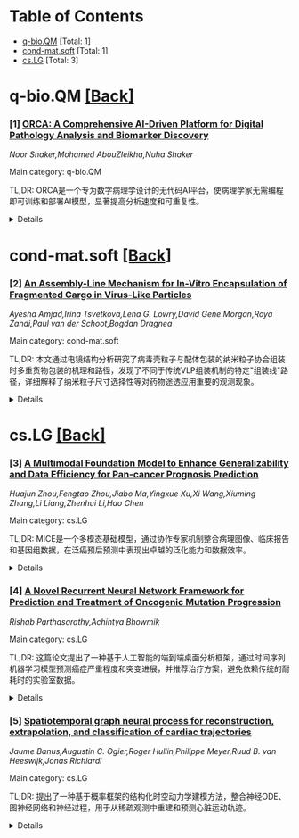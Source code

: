 <div id=toc></div>

# Table of Contents

- [q-bio.QM](#q-bio.QM) [Total: 1]
- [cond-mat.soft](#cond-mat.soft) [Total: 1]
- [cs.LG](#cs.LG) [Total: 3]


<div id='q-bio.QM'></div>

# q-bio.QM [[Back]](#toc)

### [1] [ORCA: A Comprehensive AI-Driven Platform for Digital Pathology Analysis and Biomarker Discovery](https://arxiv.org/abs/2509.13044)
*Noor Shaker,Mohamed AbouZleikha,Nuha Shaker*

Main category: q-bio.QM

TL;DR: ORCA是一个专为数字病理学设计的无代码AI平台，使病理学家无需编程即可训练和部署AI模型，显著提高分析速度和可重复性。


<details>
  <summary>Details</summary>
Motivation: 数字病理学中AI解决方案实施复杂，限制了其广泛应用，需要开发易于使用的平台来降低技术门槛。

Method: 开发ORCA平台，集成先进深度学习架构和临床工作流管理，提供直观界面支持组织分类、细胞分割、空间分布评分等应用。

Result: 在多癌种验证研究中显示，相比传统手动评估方法，在分析速度、可重复性和临床相关性方面有显著改进。

Conclusion: ORCA成功实现了病理学中先进AI工具的普及化，有望加速生物标志物发现和增强精准医学计划。

Abstract: Digital pathology has emerged as a transformative approach to tissue
analysis, offering unprecedented opportunities for objective, quantitative
assessment of histopathological features. However, the complexity of
implementing artificial intelligence (AI) solutions in pathology workflows has
limited widespread adoption. Here we present ORCA (Optimized Research and
Clinical Analytics), a comprehensive no-code AI platform specifically designed
for digital pathology applications. ORCA addresses critical barriers to AI
adoption by providing an intuitive interface that enables pathologists and
researchers to train, deploy, and validate custom AI models without programming
expertise. The platform integrates advanced deep learning architectures with
clinical workflow management, supporting applications from tissue
classification and cell segmentation to spatial distribution scoring and novel
biomarker discovery. We demonstrate ORCA's capabilities through validation
studies across multiple cancer types, showing significant improvements in
analytical speed, reproducibility, and clinical correlation compared to
traditional manual assessment methods. Our results indicate that ORCA
successfully democratizes access to state-of-the-art AI tools in pathology,
potentially accelerating biomarker discovery and enhancing precision medicine
initiatives.

</details>


<div id='cond-mat.soft'></div>

# cond-mat.soft [[Back]](#toc)

### [2] [An Assembly-Line Mechanism for In-Vitro Encapsulation of Fragmented Cargo in Virus-Like Particles](https://arxiv.org/abs/2509.12409)
*Ayesha Amjad,Irina Tsvetkova,Lena G. Lowry,David Gene Morgan,Roya Zandi,Paul van der Schoot,Bogdan Dragnea*

Main category: cond-mat.soft

TL;DR: 本文通过电镜结构分析研究了病毒壳粒子与配体包装的纳米粒子协合组装时多重货物包装的机理和路径，发现了不同于传统VLP组装机制的特定"组装线"路径，详细解释了纳米粒子尺寸选择性等对药物途透应用重要的观测现象。


<details>
  <summary>Details</summary>
Motivation: 病毒壳粒子能够包装广泛的功能性货物（如siRNA、酶和光妆材料），特别是多重货物的包装能力，使其成为生物技术中推进药物途透应用和开发创新材料的关键工具。但多重货物包装的机理和路径仍不明确，需要进一步研究。

Method: 采用电子显微镜结构分析方法，利用金属纳米粒子作为货物提供的对比度，识别不同组装中间体的结构。研究病毒壳蛋白与配体包装的纳米粒子协同组装过程。

Result: 发现多重货物包装通过一种特定的"组装线"路径进行自组装，这种路径不同于之前描述的病毒类粒子（VLP）离体组装机制。详细解释了纳米粒子尺寸选择性等对药物途透应用重要的观测现象。

Conclusion: 该研究揭示了病毒壳多重货物包装的新骨架机制，为理解和优化病毒基药物途透系统提供了重要机制见解，对于推进生物医药应用和新材料开发具有重要意义。

Abstract: The ability of virus shells to encapsulate a wide range of functional
cargoes, especially multiple cargoes - siRNAs, enzymes, and chromophores - has
made them an essential tool in biotechnology for advancing drug delivery
applications and developing innovative new materials. Here we present a
mechanistic study of the processes and pathways that lead to multiple cargo
encapsulation in the co-assembly of virus shell proteins with ligand-coated
nanoparticles. Based on the structural identification of different
intermediates, enabled by the contrast in electron microscopy provided by the
metal nanoparticles that play the cargo role, we find that multiple cargo
encapsulation occurs by self-assembly via a specific ``assembly line'' pathway
that is different from previously described \emph{in vitro} assembly mechanisms
of virus-like particles (VLP). The emerging model explains observations that
are potentially important for delivery applications, for instance, the
pronounced nanoparticle size selectivity.

</details>


<div id='cs.LG'></div>

# cs.LG [[Back]](#toc)

### [3] [A Multimodal Foundation Model to Enhance Generalizability and Data Efficiency for Pan-cancer Prognosis Prediction](https://arxiv.org/abs/2509.12600)
*Huajun Zhou,Fengtao Zhou,Jiabo Ma,Yingxue Xu,Xi Wang,Xiuming Zhang,Li Liang,Zhenhui Li,Hao Chen*

Main category: cs.LG

TL;DR: MICE是一个多模态基础模型，通过协作专家机制整合病理图像、临床报告和基因组数据，在泛癌预后预测中表现出卓越的泛化能力和数据效率。


<details>
  <summary>Details</summary>
Motivation: 现有AI模型难以充分利用多模态数据的丰富信息，提取的表示泛化性差，需要开发能够有效整合多源异构数据的模型来提升肿瘤微环境理解。

Method: 采用功能多样化的专家模块替代传统多专家模块，结合对比学习和监督学习，从11,799名患者的30种癌症类型数据中学习跨癌症和癌症特异性特征。

Result: 在内部队列上C-index提升3.8%-11.2%，在独立队列上提升5.8%-8.8%，显著优于单模态和最先进的多专家多模态模型，并展现出优异的数据效率。

Conclusion: MICE为泛癌预后预测建立了有效且可扩展的基础框架，具有个性化定制治疗和改善治疗结果的强大潜力。

Abstract: Multimodal data provides heterogeneous information for a holistic
understanding of the tumor microenvironment. However, existing AI models often
struggle to harness the rich information within multimodal data and extract
poorly generalizable representations. Here we present MICE (Multimodal data
Integration via Collaborative Experts), a multimodal foundation model that
effectively integrates pathology images, clinical reports, and genomics data
for precise pan-cancer prognosis prediction. Instead of conventional
multi-expert modules, MICE employs multiple functionally diverse experts to
comprehensively capture both cross-cancer and cancer-specific insights.
Leveraging data from 11,799 patients across 30 cancer types, we enhanced MICE's
generalizability by coupling contrastive and supervised learning. MICE
outperformed both unimodal and state-of-the-art multi-expert-based multimodal
models, demonstrating substantial improvements in C-index ranging from 3.8% to
11.2% on internal cohorts and 5.8% to 8.8% on independent cohorts,
respectively. Moreover, it exhibited remarkable data efficiency across diverse
clinical scenarios. With its enhanced generalizability and data efficiency,
MICE establishes an effective and scalable foundation for pan-cancer prognosis
prediction, holding strong potential to personalize tailored therapies and
improve treatment outcomes.

</details>


### [4] [A Novel Recurrent Neural Network Framework for Prediction and Treatment of Oncogenic Mutation Progression](https://arxiv.org/abs/2509.12732)
*Rishab Parthasarathy,Achintya Bhowmik*

Main category: cs.LG

TL;DR: 这篇论文提出了一种基于人工智能的端到端桌面分析框架，通过时间序列机器学习模型预测癌症严重程度和突变进展，并推荐治疗方案，避免依赖传统的耐耗时的实验室数据。


<details>
  <summary>Details</summary>
Motivation: 癌症仍是美国第二大死因，年死亡人数超过60万。当前的桌面分析领域依靠于手工获取的实验室数据，过程耐耗时。需要一种更高效、成本效益更好的方法来预测癌症进展和推荐治疗。

Method: 使用程序性机器学习模型与桌面分析相结合的方法：1）从TCGA数据库中提取突变序列；2）使用新的预处理算法按突变频率筛选关键突变；3）通过递归神经网络预测癌症严重程度；4）结合预测结果、预处理信息和药物目标数据库预测未来突变和推荐治疗方案。

Result: 框架获得了稳健的结果，ROC曲线准确率超过60%，与现有癌症诊断方法相似。预处理算法成功识别了各癌症阶段的几百个关键驱动突变，与当前研究一致。生成了基于预测基因频率的热力图，突出显示了各癌症的关键突变。

Conclusion: 这是首个高效、成本效益好的端到端框架，能够在不依赖费时费力的实验室工作的情况下预测癌症进展并提供治疗建议，为癌症诊断和治疗提供了新的解决方案。

Abstract: Despite significant medical advancements, cancer remains the second leading
cause of death, with over 600,000 deaths per year in the US. One emerging
field, pathway analysis, is promising but still relies on manually derived wet
lab data, which is time-consuming to acquire. This work proposes an efficient,
effective end-to-end framework for Artificial Intelligence (AI) based pathway
analysis that predicts both cancer severity and mutation progression, thus
recommending possible treatments. The proposed technique involves a novel
combination of time-series machine learning models and pathway analysis. First,
mutation sequences were isolated from The Cancer Genome Atlas (TCGA) Database.
Then, a novel preprocessing algorithm was used to filter key mutations by
mutation frequency. This data was fed into a Recurrent Neural Network (RNN)
that predicted cancer severity. Then, the model probabilistically used the RNN
predictions, information from the preprocessing algorithm, and multiple
drug-target databases to predict future mutations and recommend possible
treatments. This framework achieved robust results and Receiver Operating
Characteristic (ROC) curves (a key statistical metric) with accuracies greater
than 60%, similar to existing cancer diagnostics. In addition, preprocessing
played an instrumental role in isolating important mutations, demonstrating
that each cancer stage studied may contain on the order of a few-hundred key
driver mutations, consistent with current research. Heatmaps based on predicted
gene frequency were also generated, highlighting key mutations in each cancer.
Overall, this work is the first to propose an efficient, cost-effective
end-to-end framework for projecting cancer progression and providing possible
treatments without relying on expensive, time-consuming wet lab work.

</details>


### [5] [Spatiotemporal graph neural process for reconstruction, extrapolation, and classification of cardiac trajectories](https://arxiv.org/abs/2509.12953)
*Jaume Banus,Augustin C. Ogier,Roger Hullin,Philippe Meyer,Ruud B. van Heeswijk,Jonas Richiardi*

Main category: cs.LG

TL;DR: 提出了一种基于概率框架的结构化时空动力学建模方法，整合神经ODE、图神经网络和神经过程，用于从稀疏观测中重建和预测心脏运动轨迹。


<details>
  <summary>Details</summary>
Motivation: 心脏运动具有结构化时空特性，传统方法难以从稀疏观测中准确建模其动态变化和不确定性，需要一种能够同时处理时空连续性、解剖结构和不确定性的统一框架。

Method: 使用时空多重图表示动态系统，通过GNN参数化的向量场建模潜在轨迹。基于节点和边级别的稀疏上下文观测，推断潜在初始状态和控制变量的分布，实现轨迹插值和外推。

Result: 在三个合成动力学系统和两个真实心脏影像数据集上验证，能够准确重建轨迹并从单周期观测外推未来心脏周期。在ACDC分类任务达到99%准确率，在UK Biobank房颤检测达到67%准确率。

Conclusion: 该方法为心脏运动分析提供了灵活框架，为基于图学习的结构化生物医学时空时间序列数据分析奠定了基础。

Abstract: We present a probabilistic framework for modeling structured spatiotemporal
dynamics from sparse observations, focusing on cardiac motion. Our approach
integrates neural ordinary differential equations (NODEs), graph neural
networks (GNNs), and neural processes into a unified model that captures
uncertainty, temporal continuity, and anatomical structure. We represent
dynamic systems as spatiotemporal multiplex graphs and model their latent
trajectories using a GNN-parameterized vector field. Given the sparse context
observations at node and edge levels, the model infers a distribution over
latent initial states and control variables, enabling both interpolation and
extrapolation of trajectories. We validate the method on three synthetic
dynamical systems (coupled pendulum, Lorenz attractor, and Kuramoto
oscillators) and two real-world cardiac imaging datasets - ACDC (N=150) and UK
Biobank (N=526) - demonstrating accurate reconstruction, extrapolation, and
disease classification capabilities. The model accurately reconstructs
trajectories and extrapolates future cardiac cycles from a single observed
cycle. It achieves state-of-the-art results on the ACDC classification task (up
to 99% accuracy), and detects atrial fibrillation in UK Biobank subjects with
competitive performance (up to 67% accuracy). This work introduces a flexible
approach for analyzing cardiac motion and offers a foundation for graph-based
learning in structured biomedical spatiotemporal time-series data.

</details>
